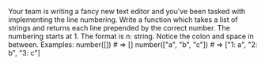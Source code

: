 Your team is writing a fancy new text editor and you've been tasked with implementing the line numbering.
Write a function which takes a list of strings and returns each line prepended by the correct number.
The numbering starts at 1. The format is n: string. Notice the colon and space in between.
Examples:
number([]) # => []
number(["a", "b", "c"]) # => ["1: a", "2: b", "3: c"]